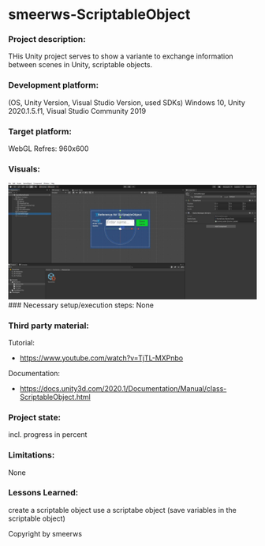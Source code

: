 # smeerws-ScriptableObject

### Project description: 
THis Unity project serves to show a variante to exchange information between scenes in Unity, scriptable objects. 


### Development platform: 
(OS, Unity Version, Visual Studio Version, used SDKs)
Windows 10, Unity 2020.1.5.f1, Visual Studio Community 2019

### Target platform: 
WebGL Refres: 960x600 

### Visuals: 
<div style="float:left;">
<img src="./Screenshots/scriptableObject.JPG" width="650">
</div>
### Necessary setup/execution steps: 
None

### Third party material: 
Tutorial:
* https://www.youtube.com/watch?v=TjTL-MXPnbo

Documentation:
* https://docs.unity3d.com/2020.1/Documentation/Manual/class-ScriptableObject.html

### Project state: 
incl. progress in percent

### Limitations: 
None

### Lessons Learned: 
create a scriptable object
use a scriptabe object (save variables in the scriptable object)

Copyright by smeerws
